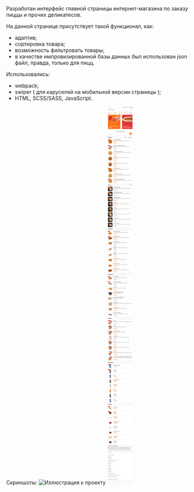 Разработан интерфейс главной страницы интернет-магазина по заказу пиццы и прочих деликатесов.

На данной странице присутствует такой функционал, как:

- адаптив;
- сортировка товара;
- возможность фильтровать товары;
- в качестве импровизированной базы данных был использован json файл, правда, только для пицц.

Использовались:

- webpack;
- swiper ( для каруселей на мобильной версии страницы );
- HTML, SCSS/SASS, JavaScript.

Скриншоты:
![Иллюстрация к проекту](https://github.com/Papilele/practMore/blob/master/practMore_screen/1.png)
![Иллюстрация к проекту](https://github.com/Papilele/practMore/blob/master/practMore_screen/2.png)
